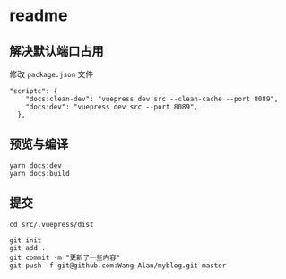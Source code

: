 # readme

## 解决默认端口占用

修改 `package.json` 文件

```{json}
"scripts": {
    "docs:clean-dev": "vuepress dev src --clean-cache --port 8089",
    "docs:dev": "vuepress dev src --port 8089",
  },
```

## 预览与编译

```{cmd}
yarn docs:dev
yarn docs:build
```

## 提交

```{cmd}
cd src/.vuepress/dist

git init
git add .
git commit -m "更新了一些内容"
git push -f git@github.com:Wang-Alan/myblog.git master
```